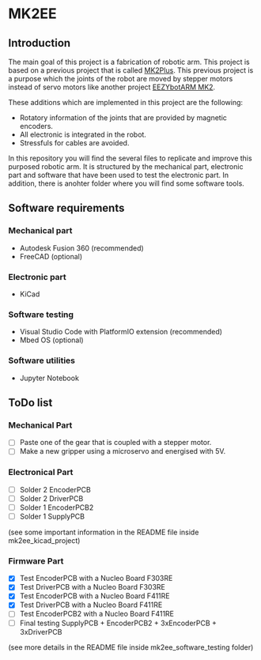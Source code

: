 # MK2EE
## Introduction
The main goal of this project is a fabrication of robotic arm. This project is based on a previous project that is called [MK2Plus](https://www.instructables.com/Robot-Arm-MK2-Plus-Stepper-Motor-Used/). This previous project is a purpose which the joints of the robot are moved by stepper motors instead of servo motors like another project [EEZYbotARM MK2](http://www.eezyrobots.it/eba_mk2.html).

These additions which are implemented in this project are the following:
* Rotatory information of the joints that are provided by magnetic encoders.
* All electronic is integrated in the robot.
* Stressfuls for cables are avoided.

In this repository you will find the several files to replicate and improve this purposed robotic arm. It is structured by the mechanical part, electronic part and software that have been used to test the electronic part. In addition, there is anohter folder where you will find some software tools.

## Software requirements
### Mechanical part
* Autodesk Fusion 360 (recommended)
* FreeCAD (optional)
### Electronic part
* KiCad
### Software testing
* Visual Studio Code with PlatformIO extension (recommended)
* Mbed OS (optional)
### Software utilities
* Jupyter Notebook

## ToDo list
### Mechanical Part
- [ ] Paste one of the gear that is coupled with a stepper motor.
- [ ] Make a new gripper using a microservo and energised with 5V.

### Electronical Part
- [ ] Solder 2 EncoderPCB
- [ ] Solder 2 DriverPCB
- [ ] Solder 1 EncoderPCB2
- [ ] Solder 1 SupplyPCB

(see some important information in the README file inside mk2ee_kicad_project)

### Firmware Part
- [x] Test EncoderPCB with a Nucleo Board F303RE
- [x] Test DriverPCB with a Nucleo Board F303RE
- [x] Test EncoderPCB with a Nucleo Board F411RE
- [x] Test DriverPCB with a Nucleo Board F411RE
- [ ] Test EncoderPCB2 with a Nucleo Board F411RE
- [ ] Final testing SupplyPCB + EncoderPCB2 + 3xEncoderPCB + 3xDriverPCB

(see more details in the README file inside mk2ee_software_testing folder)
